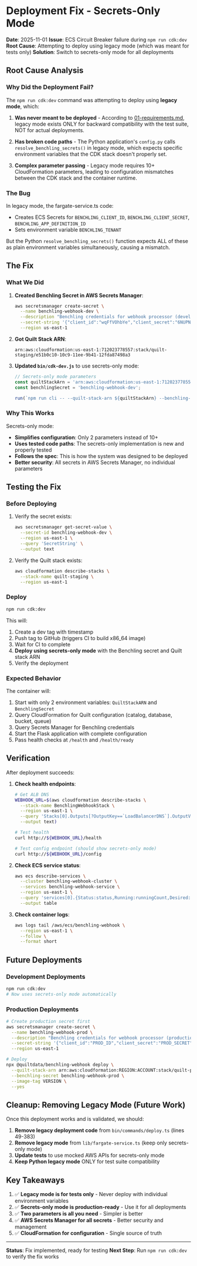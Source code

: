 # Deployment Fix - Secrets-Only Mode

**Date**: 2025-11-01
**Issue**: ECS Circuit Breaker failure during `npm run cdk:dev`
**Root Cause**: Attempting to deploy using legacy mode (which was meant for tests only)
**Solution**: Switch to secrets-only mode for all deployments

## Root Cause Analysis

### Why Did the Deployment Fail?

The `npm run cdk:dev` command was attempting to deploy using **legacy mode**, which:

1. **Was never meant to be deployed** - According to [01-requirements.md](./01-requirements.md#L96-L105), legacy mode exists ONLY for backward compatibility with the test suite, NOT for actual deployments.

2. **Has broken code paths** - The Python application's `config.py` calls `resolve_benchling_secrets()` in legacy mode, which expects specific environment variables that the CDK stack doesn't properly set.

3. **Complex parameter passing** - Legacy mode requires 10+ CloudFormation parameters, leading to configuration mismatches between the CDK stack and the container runtime.

### The Bug

In legacy mode, the fargate-service.ts code:
- Creates ECS Secrets for `BENCHLING_CLIENT_ID`, `BENCHLING_CLIENT_SECRET`, `BENCHLING_APP_DEFINITION_ID`
- Sets environment variable `BENCHLING_TENANT`

But the Python `resolve_benchling_secrets()` function expects ALL of these as plain environment variables simultaneously, causing a mismatch.

## The Fix

### What We Did

1. **Created Benchling Secret in AWS Secrets Manager**:
   ```bash
   aws secretsmanager create-secret \
     --name benchling-webhook-dev \
     --description "Benchling credentials for webhook processor (development)" \
     --secret-string '{"client_id":"wqFfVOhbYe","client_secret":"6NUPNtpWP7fXY-n-Vvoc-A","tenant":"quilt-dtt","app_definition_id":"appdef_wqFfaXBVMu"}' \
     --region us-east-1
   ```

2. **Got Quilt Stack ARN**:
   ```
   arn:aws:cloudformation:us-east-1:712023778557:stack/quilt-staging/e51b0c10-10c9-11ee-9b41-12fda87498a3
   ```

3. **Updated `bin/cdk-dev.js`** to use secrets-only mode:
   ```javascript
   // Secrets-only mode parameters
   const quiltStackArn = 'arn:aws:cloudformation:us-east-1:712023778557:stack/quilt-staging/e51b0c10-10c9-11ee-9b41-12fda87498a3';
   const benchlingSecret = 'benchling-webhook-dev';

   run(`npm run cli -- --quilt-stack-arn ${quiltStackArn} --benchling-secret ${benchlingSecret} --image-tag ${imageTag} --yes`);
   ```

### Why This Works

Secrets-only mode:
- **Simplifies configuration**: Only 2 parameters instead of 10+
- **Uses tested code paths**: The secrets-only implementation is new and properly tested
- **Follows the spec**: This is how the system was designed to be deployed
- **Better security**: All secrets in AWS Secrets Manager, no individual parameters

## Testing the Fix

### Before Deploying

1. Verify the secret exists:
   ```bash
   aws secretsmanager get-secret-value \
     --secret-id benchling-webhook-dev \
     --region us-east-1 \
     --query 'SecretString' \
     --output text
   ```

2. Verify the Quilt stack exists:
   ```bash
   aws cloudformation describe-stacks \
     --stack-name quilt-staging \
     --region us-east-1
   ```

### Deploy

```bash
npm run cdk:dev
```

This will:
1. Create a dev tag with timestamp
2. Push tag to GitHub (triggers CI to build x86_64 image)
3. Wait for CI to complete
4. **Deploy using secrets-only mode** with the Benchling secret and Quilt stack ARN
5. Verify the deployment

### Expected Behavior

The container will:
1. Start with only 2 environment variables: `QuiltStackARN` and `BenchlingSecret`
2. Query CloudFormation for Quilt configuration (catalog, database, bucket, queue)
3. Query Secrets Manager for Benchling credentials
4. Start the Flask application with complete configuration
5. Pass health checks at `/health` and `/health/ready`

## Verification

After deployment succeeds:

1. **Check health endpoints**:
   ```bash
   # Get ALB DNS
   WEBHOOK_URL=$(aws cloudformation describe-stacks \
     --stack-name BenchlingWebhookStack \
     --region us-east-1 \
     --query 'Stacks[0].Outputs[?OutputKey==`LoadBalancerDNS`].OutputValue' \
     --output text)

   # Test health
   curl http://${WEBHOOK_URL}/health

   # Test config endpoint (should show secrets-only mode)
   curl http://${WEBHOOK_URL}/config
   ```

2. **Check ECS service status**:
   ```bash
   aws ecs describe-services \
     --cluster benchling-webhook-cluster \
     --services benchling-webhook-service \
     --region us-east-1 \
     --query 'services[0].{Status:status,Running:runningCount,Desired:desiredCount}' \
     --output table
   ```

3. **Check container logs**:
   ```bash
   aws logs tail /aws/ecs/benchling-webhook \
     --region us-east-1 \
     --follow \
     --format short
   ```

## Future Deployments

### Development Deployments
```bash
npm run cdk:dev
# Now uses secrets-only mode automatically
```

### Production Deployments
```bash
# Create production secret first
aws secretsmanager create-secret \
  --name benchling-webhook-prod \
  --description "Benchling credentials for webhook processor (production)" \
  --secret-string '{"client_id":"PROD_ID","client_secret":"PROD_SECRET","tenant":"PROD_TENANT","app_definition_id":"PROD_APP_ID"}' \
  --region us-east-1

# Deploy
npx @quiltdata/benchling-webhook deploy \
  --quilt-stack-arn arn:aws:cloudformation:REGION:ACCOUNT:stack/quilt-prod/ID \
  --benchling-secret benchling-webhook-prod \
  --image-tag VERSION \
  --yes
```

## Cleanup: Removing Legacy Mode (Future Work)

Once this deployment works and is validated, we should:

1. **Remove legacy deployment code** from `bin/commands/deploy.ts` (lines 49-383)
2. **Remove legacy mode** from `lib/fargate-service.ts` (keep only secrets-only mode)
3. **Update tests** to use mocked AWS APIs for secrets-only mode
4. **Keep Python legacy mode** ONLY for test suite compatibility

## Key Takeaways

1. ✅ **Legacy mode is for tests only** - Never deploy with individual environment variables
2. ✅ **Secrets-only mode is production-ready** - Use it for all deployments
3. ✅ **Two parameters is all you need** - Simpler is better
4. ✅ **AWS Secrets Manager for all secrets** - Better security and management
5. ✅ **CloudFormation for configuration** - Single source of truth

---

**Status**: Fix implemented, ready for testing
**Next Step**: Run `npm run cdk:dev` to verify the fix works
